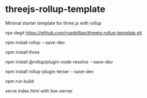 # threejs-rollup-template

Minimal starter template for three.js with rollup

npx degit https://github.com/ryankillian/threejs-rollup-template.git

npm install rollup --save-dev

npm install three 

npm install @rollup/plugin-node-resolve --save-dev

npm install rollup-plugin-terser --save-dev  

npm run build

serve index.html with live-server
